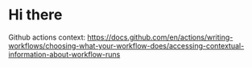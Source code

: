 # Hi there

Github actions context:
https://docs.github.com/en/actions/writing-workflows/choosing-what-your-workflow-does/accessing-contextual-information-about-workflow-runs